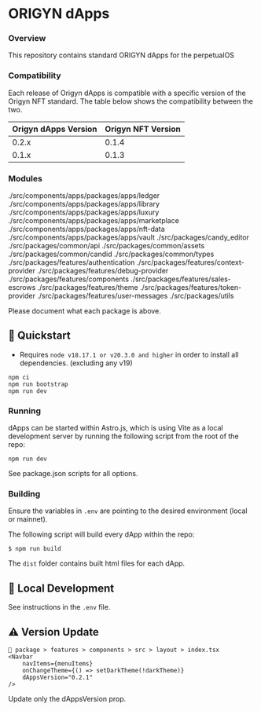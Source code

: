 # ORIGYN dApps

### Overview

This repository contains standard ORIGYN dApps for the perpetualOS

### Compatibility

Each release of Origyn dApps is compatible with a specific version of the Origyn NFT standard. The table below shows the compatibility between the two.

| Origyn dApps Version | Origyn NFT Version |
| -------------------- | ------------------ |
| 0.2.x                | 0.1.4              |
| 0.1.x                | 0.1.3              |

### Modules

./src/components/apps/packages/apps/ledger
./src/components/apps/packages/apps/library
./src/components/apps/packages/apps/luxury
./src/components/apps/packages/apps/marketplace
./src/components/apps/packages/apps/nft-data
./src/components/apps/packages/apps/vault
./src/packages/candy_editor
./src/packages/common/api
./src/packages/common/assets
./src/packages/common/candid
./src/packages/common/types
./src/packages/features/authentication
./src/packages/features/context-provider
./src/packages/features/debug-provider
./src/packages/features/components
./src/packages/features/sales-escrows
./src/packages/features/theme
./src/packages/features/token-provider
./src/packages/features/user-messages
./src/packages/utils

Please document what each package is above.

## 🏁 Quickstart

- Requires `node v18.17.1 or v20.3.0 and higher` in order to install all dependencies. (excluding any v19)

```
npm ci
npm run bootstrap
npm run dev

```

### Running

dApps can be started within Astro.js, which is using Vite as a local development server by running the following script from the root of the repo:

```
npm run dev

```

See package.json scripts for all options.

### Building

Ensure the variables in `.env` are pointing to the desired environment (local or mainnet).

The following script will build every dApp within the repo:

`$ npm run build`

The `dist` folder contains built html files for each dApp.

## 🚀 Local Development

See instructions in the `.env` file.

## ⚠️ Version Update

```
📁 package > features > components > src > layout > index.tsx
<Navbar
    navItems={menuItems}
    onChangeTheme={() => setDarkTheme(!darkTheme)}
    dAppsVersion="0.2.1"
/>
```

Update only the dAppsVersion prop.
